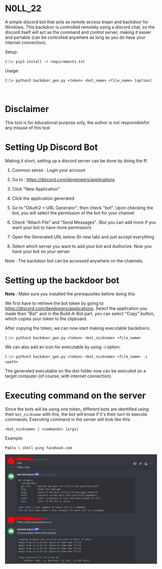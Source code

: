 # N0LL_22

A simple discord bot that acts as remote access trojan and backdoor for Windows. This backdoor is controlled remotely using a discord chat, so the discord itself will act as the command and control server, making it easier and portable (can be controlled anywhere as long as you do have your internet connection).

Setup:

`C:\> pip3 install -r requirements.txt`

Usage:

`C:\> python3 backdoor_gen.py <token> <bot_name> <file_name> [option]`

<br/>

# Disclaimer
This tool is for educational purpose only, the author is not responsiblefor any misuse of this tool
<br/>

# Setting Up Discord Bot
Making it short, setting up a discord server can be done by doing the ff:

1. Common sense : Login your account

2. Go to : https://discord.com/developers/applications

3. Click "New Application"

4. Click the application generated

5. Go to "OAuth2 > URL Generator", then check "bot". Upon checking the bot, you will select the permission of the bot for your channel

6. Check "Attach File" and "Send Messages". (But you can add more if you want your bot to have more permission)

7. Open the Generated URL below (In new tab) and just accept everything
   
8. Select which server you want to add your bot and Authorize. Now you have your bot on your server.

Note : The backdoor bot can be accessed anywhere on the channels.

# Setting up the backdoor bot
**Note** : Make sure you installed the prerequisites before doing this

We first have to retrieve the bot token by going to https://discord.com/developers/applications. Select the application you made then "Bot" and in the Build-A-Bot part, you can select "Copy" button, which copies your token to the clipboard.

After copying the token, we can now start making executable backdoors:

`C:\> python3 backdoor_gen.py <token> <bot_nickname> <file_name>`

We can also add an icon for executable by using -i option:

`C:\> python3 backdoor_gen.py <token> <bot_nickname> <file_name> -i <path>`

The generated executable on the dist folder now can be executed on a target computer (of course, with internet connection).

# Executing command on the server
Since the bots will be using one token, different bots are identified using their `bot_nickname` with this, the bot will know if it's their turn to execute commands. Executing command in the server will look like this:

`<bot_nickname> | <commands> [args]`

Example:

`Pablo | shell ping facebook.com`

![Sample discord Command Execute](/Images/disc_cmd_sample.png "sample in discord channel")